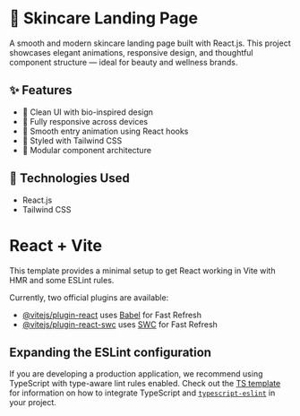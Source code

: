 # 🌿 Skincare Landing Page

A smooth and modern skincare landing page built with React.js. This project showcases elegant animations, responsive design, and thoughtful component structure — ideal for beauty and wellness brands.

## ✨ Features

- 🌱 Clean UI with bio-inspired design
- 📱 Fully responsive across devices
- 🎨 Smooth entry animation using React hooks
- 💅 Styled with Tailwind CSS
- 🧩 Modular component architecture

## 🚀 Technologies Used

- React.js
- Tailwind CSS
























# React + Vite

This template provides a minimal setup to get React working in Vite with HMR and some ESLint rules.

Currently, two official plugins are available:

- [@vitejs/plugin-react](https://github.com/vitejs/vite-plugin-react/blob/main/packages/plugin-react) uses [Babel](https://babeljs.io/) for Fast Refresh
- [@vitejs/plugin-react-swc](https://github.com/vitejs/vite-plugin-react/blob/main/packages/plugin-react-swc) uses [SWC](https://swc.rs/) for Fast Refresh

## Expanding the ESLint configuration

If you are developing a production application, we recommend using TypeScript with type-aware lint rules enabled. Check out the [TS template](https://github.com/vitejs/vite/tree/main/packages/create-vite/template-react-ts) for information on how to integrate TypeScript and [`typescript-eslint`](https://typescript-eslint.io) in your project.
